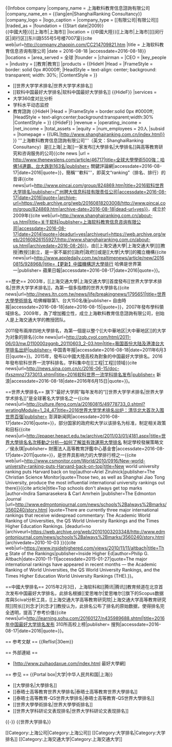 {{Infobox company
|company_name    = 上海軟科教育信息諮詢有限公司
|company_name_en = {{lang|en|ShanghaiRanking Consultancy}}
|company_logo    =
|logo_caption    = 
|company_type    = [[有限公司|有限公司]]
|traded_as       =
|foundation      = {{Start date|2009}}<br />{{中國大陸}}[[上海市|上海市]]
|location        = {{中國大陸}}[[上海市|上海市]][[闵行区|闵行区]]东川路555号5号楼7007室<ref name="8-K-2016">{{cite web|url=http://company.zhaopin.com/CC214709821.htm |title = 上海软科教育信息咨询有限公司 |date = 2016-08-18 |accessdate=2016-08-18}}</ref>
|locations       = 
|area_served     = 全球
|founder         =
|chairman        =
|CEO             =
|key_people      =
|industry        = [[教育|教育]]
|products     =
{{HideH
|Head         =
|FrameStyle   = border: solid 0px #0000ff;
|HeadStyle    = text-align: center; background: transparent; width: 30%;
|ContentStyle =
}}
* [[世界大学学术排名|世界大学学术排名]]
* [[软科中国最好大学排名|软科中国最好大学排名]]
{{HideF}}
|services     =
* 大学360度对比分析
* 学科水平动态监控
* 教育諮詢
{{HideH
|Head         =
|FrameStyle   = border:solid 0px #0000ff;
|HeadStyle    = text-align:center;background:transparent;width:30%
|ContentStyle =
}}
{{HideF}}
|revenue          =
|operating_income =
|net_income       =
|total_assets     =
|equity           =
|num_employees    = 20人<ref name="8-K-2016"/>
|subsid           =
|homepage         = {{URL|http://www.shanghairanking.com.cn/index.html}}
}}
'''上海軟科教育信息諮詢有限公司'''（英文：ShanghaiRanking Consultancy）是[[上海|上海]]一家发布[[大學排名|大學排名]]與高等教育研究和咨询服务的公司<ref>{{cite news |url = http://www.thenewslens.com/article/46717|title=全球大學學術500強：哈佛14連霸、台大跌到163名|publisher= 關鍵評論網|accessdate=2016-08-17|date=2016|quote=}}</ref>，簡稱'''軟科'''，即英文“ranking”（排名、排行）的音译<ref>{{cite news|url=http://www.pincai.com/group/824869.htm|title=2016软科世界大学排名|publisher=广州聘大信息科技有限责任公司|accessdate=2016-08-17|date=2016|quote=|archive-url=https://web.archive.org/web/20160818203008/http://www.pincai.com/group/824869.htm|archive-date=2016-08-18|dead-url=yes}}</ref>，成立於2009年<ref>{{cite web|url=http://www.shanghairanking.com.cn/about-us.html|title=关于软科|publisher=上海软科教育信息咨询有限公司|accessdate=2016-08-17|date=2014|quote=|deadurl=yes|archiveurl=https://web.archive.org/web/20160826155927/http://www.shanghairanking.com.cn/about-us.html|archivedate=2016-08-26}}</ref>，由[[上海交通大學|上海交通大學]][[教授|教授]]創立，是一家不屬於[[政府|政府]]或是[[大學|大學]]的獨立機構<ref>{{cite news|url=http://www.appledaily.com.tw/realtimenews/article/new/20160815/928968/|title=【更新】中國機構評大學排行 哈佛是世界第一|publisher= 蘋果日報|accessdate=2016-08-17|date=2016|quote=}}</ref>。

==歷史==
2003年，[[上海交通大學|上海交通大學]]首度發布[[世界大学学术排名|世界大学学术排名]]，為第一個多指標的世界大學排名<ref>{{cite news|url=http://news.ltn.com.tw/news/life/breakingnews/1795651|title=世界大學學術排名 哈佛蟬聯第1、台大150名後|publisher= 自由時报|accessdate=2016-08-18|date=2016-08-15|quote=}}</ref>，2007年發布學科領域排名。2009年，為了增加獨立性，成立上海軟科教育信息諮詢有限公司，创始人是上海交通大学的教授团队。

2011發布兩岸四地大學排名，為第一個是以整个[[大中華地区|大中華地区]]的大学为对象的排名<ref>{{cite news|url=http://zqb.cyol.com/html/2011-06/03/nw.D110000zgqnb_20110603_2-03.htm|title=我国首份大陆及港澳台大学排名出炉|publisher= 中国青年报|accessdate=2016-08-18|date=2011年6月3日|quote=}}</ref>。2015年，發布以中國大陸高校為對象的中国最好大学排名。2016年發布软科世界一流学科排名，学科集中在[[工程|工程]]领域<ref>{{cite news|url=http://news.sina.com.cn/c/2016-06-15/doc-ifxszmnz7373013.shtml|title=2016软科世界一流学科排名发布|publisher= 新浪|accessdate=2016-08-18|date=2016年6月15日|quote=}}</ref>。

==世界大學排名==
旗下“最好大学网”每年发布的“[[世界大学学术排名|世界大学学术排名]]”是全球著名大学排名之一<ref>{{cite news|url=http://culture.ifeng.com/a/20160815/49778733_0.shtml?wratingModule=1_24_47|title=2016世界大学学术排名出炉：清华北大首次入围世界百强|publisher= 澎湃新闻网|accessdate=2016-08-17|date=2016|quote=}}</ref>，部分国家的政府和大学以该排名为标准，制定相关政策和目标<ref>{{cite news|url=http://epaper.heeact.edu.tw/archive/2011/03/01/4181.aspx|title=世界大學排名名次移動之分析—如何了解並有效運用大學排名 制定學校發展策略文／侯永琪|publisher= 財團法人高等教育評鑑中心基金會|accessdate=2016-08-17|date=2011|quote=}}</ref>，是世界具影响力的大學排行榜之一<ref name="New world university ranking puts Harvard back on top">{{cite web|url=http://www.csmonitor.com/World/2010/0916/New-world-university-ranking-puts-Harvard-back-on-top|title=New world university ranking puts Harvard back on top|author=Ariel Zirulnick|publisher=The Christian Science Monitor|quote=Those two, as well as Shanghai Jiao Tong University, produce the most influential international university rankings out there}}</ref><ref name="edmont">{{cite article|title=Top schools don't always get top marks |author=Indira Samarasekera & Carl Amrhein |publisher=The Edmonton Journal |url=http://www.edmontonjournal.com/news/schools%2Balways%2Bmarks/3560240/story.html |quote=There are currently three major international rankings that receive widespread commentary: The Academic World Ranking of Universities, the QS World University Rankings and the Times Higher Education Rankings. |deadurl=no |archiveurl=https://web.archive.org/web/20101003203348/http://www.edmontonjournal.com/news/schools%2Balways%2Bmarks/3560240/story.html |archivedate=2010-10-03 }}</ref><ref>{{cite web|url=https://www.insidehighered.com/views/2010/11/11/altbach|title=The State of the Rankings|publisher=Inside Higher Ed|author=Philip G. Altbach|date=2010-11-11|accessdate=2015-01-27|quote=The major international rankings have appeared in recent months — the Academic Ranking of World Universities, the QS World University Rankings, and the Times Higher Education World University Rankings (THE).}}</ref>。

==中國大學排名==
2015年2月3日，上海软科和[[腾讯|腾讯]]教育频道在北京首次发布中国最好大学排名，此排名根據[[爱思唯尔|爱思唯尔]]旗下的Scopus数据库與Scival分析工具，[[上海交通大学高等教育研究院|上海交通大学高等教育研究院]]院长[[刘念才|刘念才]]教授认为，此排名公布了排名的原始数据，使得排名完全透明，提高了参考价值<ref>{{cite news|url=http://learning.sohu.com/20160127/n435989688.shtml|title=2016年中国最好大学排名发布 310所高校上榜|publisher=  搜狗|accessdate=2016-08-17|date=2016|quote=}}</ref>。

== 参考文献 ==
{{Reflist|30em}}

== 外部連結 ==
* [http://www.zuihaodaxue.com/index.html 最好大學網]

== 参见 ==
{{Portal box|大学|中华人民共和国|上海}}
* [[大學排名|大學排名]]
* [[泰晤士高等教育世界大學排名|泰晤士高等教育世界大學排名]]
* [[泰晤士高等教育-QS世界大學排名|泰晤士高等教育-QS世界大學排名]]
* [[世界大學學術排名|世界大學學術排名]]
* [[世界大学科研论文表现排名|世界大学科研论文表现排名]]

{{-}}
{{世界大学排名}}

[[Category:上海公司|Category:上海公司]]
[[Category:大学排名|Category:大学排名]]
[[Category:上海交通大学|Category:上海交通大学]]